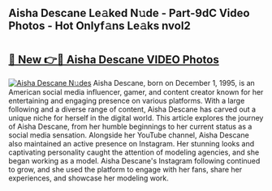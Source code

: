 ## Aisha Descane Le𝚊ked N𝚞de - Part-9dC Video Photos - Hot Onlyf𝚊ns Le𝚊ks nvoI2

# <h2><a href="http://ac18251.deff.icu/?id=Aisha+Descane">🔗 New 👉🔴 Aisha Descane VIDEO Photos</a></h2>

[![Aisha Descane N𝚞des](https://i.imgur.com/rIISA9y.gif)](http://ac18251.deff.icu/?id=Aisha+Descane)
Aisha Descane, born on December 1, 1995, is an American social media influencer, gamer, and content creator known for her entertaining and engaging presence on various platforms. With a large following and a diverse range of content, Aisha Descane has carved out a unique niche for herself in the digital world. This article explores the journey of Aisha Descane, from her humble beginnings to her current status as a social media sensation. Alongside her YouTube channel, Aisha Descane also maintained an active presence on Instagram. Her stunning looks and captivating personality caught the attention of modeling agencies, and she began working as a model. Aisha Descane's Instagram following continued to grow, and she used the platform to engage with her fans, share her experiences, and showcase her modeling work.
